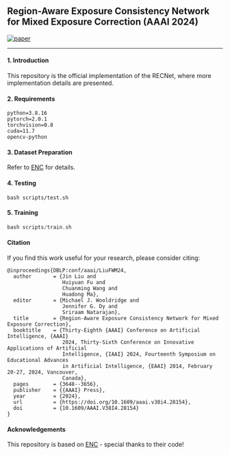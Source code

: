 ## Region-Aware Exposure Consistency Network for Mixed Exposure Correction (AAAI 2024)

[![paper](https://img.shields.io/badge/arXiv-Paper-<COLOR>.svg)](https://arxiv.org/abs/2402.18217)

<hr />

#### 1. Introduction
This repository is the official implementation of the RECNet, where more implementation details are presented.

#### 2. Requirements
```
python=3.8.16
pytorch=2.0.1
torchvision=0.8
cuda=11.7
opencv-python
```

#### 3. Dataset Preparation
Refer to [ENC](https://github.com/KevinJ-Huang/ExposureNorm-Compensation) for details.

#### 4. Testing
```
bash scripts/test.sh
```
#### 5. Training
```a
bash scripts/train.sh
```

#### Citation
If you find this work useful for your research, please consider citing:
``` 
@inproceedings{DBLP:conf/aaai/LiuFWM24,
  author       = {Jin Liu and
                  Huiyuan Fu and
                  Chuanming Wang and
                  Huadong Ma},
  editor       = {Michael J. Wooldridge and
                  Jennifer G. Dy and
                  Sriraam Natarajan},
  title        = {Region-Aware Exposure Consistency Network for Mixed Exposure Correction},
  booktitle    = {Thirty-Eighth {AAAI} Conference on Artificial Intelligence, {AAAI}
                  2024, Thirty-Sixth Conference on Innovative Applications of Artificial
                  Intelligence, {IAAI} 2024, Fourteenth Symposium on Educational Advances
                  in Artificial Intelligence, {EAAI} 2014, February 20-27, 2024, Vancouver,
                  Canada},
  pages        = {3648--3656},
  publisher    = {{AAAI} Press},
  year         = {2024},
  url          = {https://doi.org/10.1609/aaai.v38i4.28154},
  doi          = {10.1609/AAAI.V38I4.28154}
}
```

#### Acknowledgements
This repository is based on [ENC](https://github.com/KevinJ-Huang/ExposureNorm-Compensation) - special thanks to their code!
